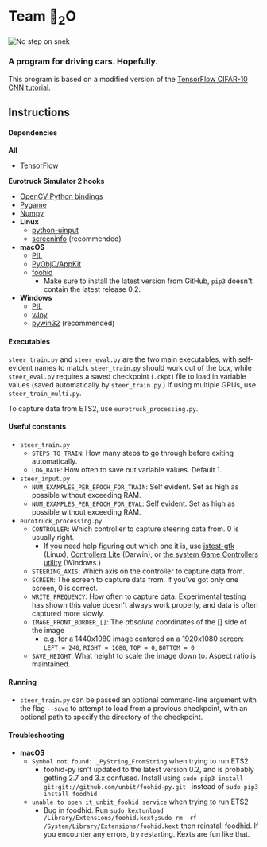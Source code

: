 # Team 🐍<sub>2</sub>O

![No step on snek](https://i.imgur.com/c4EYfd9.png)

### A program for driving cars. Hopefully.

This program is based on a modified version of the [TensorFlow CIFAR-10 CNN tutorial.](http://tensorflow.org/tutorials/deep_cnn/)


## Instructions

#### Dependencies
**All**
- [TensorFlow](https://www.tensorflow.org)

**Eurotruck Simulator 2 hooks**
- [OpenCV Python bindings](http://docs.opencv.org/3.2.0/d6/d00/tutorial_py_root.html)
- [Pygame](https://www.pygame.org/news)
- [Numpy](https://github.com/numpy/numpy)
- **Linux**
  - [python-uinput](https://github.com/tuomasjjrasanen/python-uinput)
  - [screeninfo](https://pypi.python.org/pypi/screeninfo) (recommended)
- **macOS**
  - [PIL](http://www.pythonware.com/products/pil/)
  - [PyObjC/AppKit](https://pythonhosted.org/pyobjc/)
  - [foohid](https://github.com/unbit/foohid-py)
    - Make sure to install the latest version from GitHub, `pip3` doesn't contain the latest release 0.2.
- **Windows**
  - [PIL](http://www.pythonware.com/products/pil/)
  - [vJoy](http://vjoystick.sourceforge.net/site/)
  - [pywin32](https://sourceforge.net/projects/pywin32/) (recommended)

#### Executables
`steer_train.py` and `steer_eval.py` are the two main executables, with self-evident names to match. `steer_train.py` should work out of the box, while `steer_eval.py` requires a saved checkpoint (`.ckpt`) file to load in variable values (saved automatically by `steer_train.py`.)
If using multiple GPUs, use `steer_train_multi.py`.

To capture data from ETS2, use `eurotruck_processing.py`. 

#### Useful constants
- `steer_train.py`
  - `STEPS_TO_TRAIN`: How many steps to go through before exiting automatically. 
  - `LOG_RATE`: How often to save out variable values. Default 1.
- `steer_input.py`
  - `NUM_EXAMPLES_PER_EPOCH_FOR_TRAIN`: Self evident. Set as high as possible without exceeding RAM.
  - `NUM_EXAMPLES_PER_EPOCH_FOR_EVAL`: Self evident. Set as high as possible without exceeding RAM.
- `eurotruck_processing.py`
  - `CONTROLLER`: Which controller to capture steering data from. 0 is usually right.
    - If you need help figuring out which one it is, use [jstest-gtk](https://github.com/Grumbel/jstest-gtk) (Linux), [Controllers Lite](https://itunes.apple.com/us/app/controllers-lite/id673660806?mt=12) (Darwin), or [the system Game Controllers utility](https://support.xbox.com/en-US/xbox-on-windows/accessories/calibrate-xbox-360-controller-for-windows) (Windows.)
  - `STEERING_AXIS`: Which axis on the controller to capture data from.
  - `SCREEN`: The screen to capture data from. If you've got only one screen, 0 is correct.
  - `WRITE_FREQUENCY`: How often to capture data. Experimental testing has shown this value doesn't always work properly, and data is often captured more slowly.
  - `IMAGE_FRONT_BORDER_[]`: The *absolute* coordinates of the [] side of the image
    - e.g. for a 1440x1080 image centered on a 1920x1080 screen: `LEFT = 240`, `RIGHT = 1680`, `TOP = 0`, `BOTTOM = 0`
  - `SAVE_HEIGHT`: What height to scale the image down to. Aspect ratio is maintained.
 
#### Running
- `steer_train.py` can be passed an optional command-line argument with the flag `--save` to attempt to load from a previous checkpoint, with an optional path to specify the directory of the checkpoint.

#### Troubleshooting

- **macOS**
  - `Symbol not found: _PyString_FromString` when trying to run ETS2
    - foohid-py isn't updated to the latest version 0.2, and is probably getting 2.7 and 3.x confused. Install using `sudo pip3 install git+git://github.com/unbit/foohid-py.git
 ` instead of `sudo pip3 install foodhid`
  - `unable to open it_unbit_foohid service` when trying to run ETS2 
    - Bug in foodhid. Run `sudo kextunload /Library/Extensions/foohid.kext;sudo rm -rf /System/Library/Extensions/foohid.kext` then reinstall foodhid. If you encounter any errors, try restarting. Kexts are fun like that.